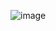 ![image](https://user-images.githubusercontent.com/71118230/186337844-878f01b5-92ca-4ece-a12e-7da5fc195c92.png)
